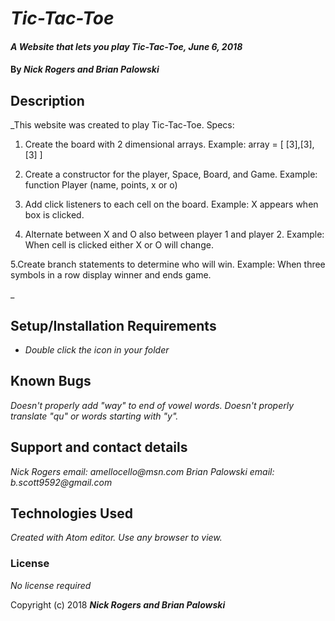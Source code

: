 # _Tic-Tac-Toe_

#### _A Website that lets you play Tic-Tac-Toe, June 6, 2018_

#### By _**Nick Rogers and Brian Palowski**_

## Description

_This website was created to play Tic-Tac-Toe.
Specs:
1. Create the board with 2 dimensional arrays.
  Example: array = [ [3],[3],[3] ]

2. Create a constructor for the player, Space, Board, and Game.
  Example: function Player (name, points, x or o)

3. Add click listeners to each cell on the board.
  Example: X appears when box is clicked.

4. Alternate between X and O also between player 1 and player 2.
  Example: When cell is clicked either X or O will change.
  
5.Create branch statements to determine who will win.
  Example: When three symbols in a row display winner and ends game.

_

## Setup/Installation Requirements

* _Double click the icon in your folder_

## Known Bugs

_Doesn't properly add "way" to end of vowel words.  Doesn't properly translate "qu" or words starting with "y"._

## Support and contact details

_Nick Rogers email: amellocello@msn.com_
_Brian Palowski email: b.scott9592@gmail.com_

## Technologies Used

_Created with Atom editor.  Use any browser to view._

### License

*No license required*

Copyright (c) 2018 **_Nick Rogers and Brian Palowski_**
